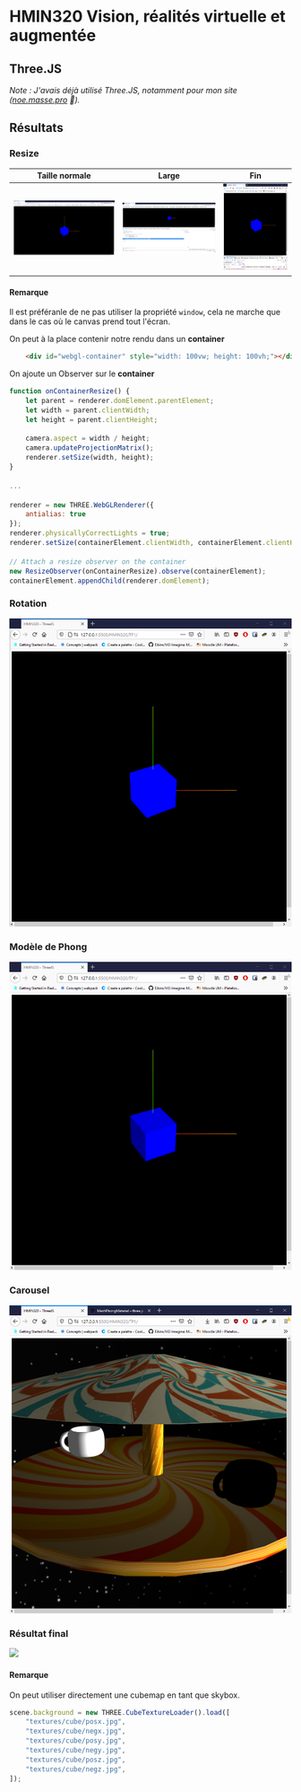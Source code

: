 # HMIN320 Vision, réalités virtuelle et augmentée

## Three.JS

*Note : J'avais déjà utilisé Three.JS, notamment pour mon site ([noe.masse.pro](https://noe.masse.pro/) 🔗).*

## Résultats

### Resize

| Taille normale | Large | Fin |
|-|-|-|
|![](img/resize_full.png)|![](img/resize_large.png)|![](img/resize_thin.png)

#### Remarque

Il est préféranle de ne pas utiliser la propriété `window`, cela ne marche que dans le cas où le canvas prend tout l'écran.

On peut à la place contenir notre rendu dans un **container**
```HTML
    <div id="webgl-container" style="width: 100vw; height: 100vh;"></div>
```
On ajoute un Observer sur le **container**
```JavaScript
function onContainerResize() {
    let parent = renderer.domElement.parentElement;
    let width = parent.clientWidth;
    let height = parent.clientHeight;

    camera.aspect = width / height;
    camera.updateProjectionMatrix();
    renderer.setSize(width, height);
}

...

renderer = new THREE.WebGLRenderer({
    antialias: true
});
renderer.physicallyCorrectLights = true;
renderer.setSize(containerElement.clientWidth, containerElement.clientHeight);

// Attach a resize observer on the container
new ResizeObserver(onContainerResize).observe(containerElement);
containerElement.appendChild(renderer.domElement);
```

### Rotation

![](img/rotation.gif)

### Modèle de Phong

![](img/phong.png)

### Carousel

![](img/carousel.png)

### Résultat final

![](img/result.gif)

#### Remarque

On peut utiliser directement une cubemap en tant que skybox.

```JavaScript
scene.background = new THREE.CubeTextureLoader().load([
    "textures/cube/posx.jpg",
    "textures/cube/negx.jpg",
    "textures/cube/posy.jpg",
    "textures/cube/negy.jpg",
    "textures/cube/posz.jpg",
    "textures/cube/negz.jpg",
]);
```